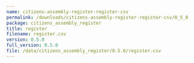 ```yaml
---
name: citizens-assembly-register-register-csv
permalink: /downloads/citizens-assembly-register-register-csv/0_5_0
package: citizens_assembly_register
title: register
filename: register.csv
version: 0.5.0
full_version: 0.5.0
file: /data/citizens_assembly_register/0.5.0/register.csv
---
```

